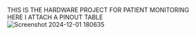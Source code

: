 THIS IS THE HARDWARE PROJECT FOR PATIENT MONITORING   
HERE I ATTACH A PINOUT TABLE       
![Screenshot 2024-12-01 180635](https://github.com/user-attachments/assets/68578cf0-d433-4073-a953-761e8aeabb34)


